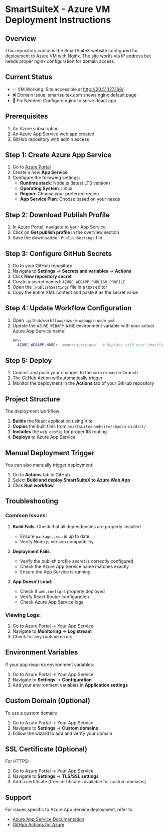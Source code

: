 # SmartSuiteX - Azure VM Deployment Instructions

## Overview
This repository contains the SmartSuiteX website configured for deployment to Azure VM with Nginx. The site works via IP address but needs proper nginx configuration for domain access.

## Current Status
- ✅ VM Working: Site accessible at http://20.51.127.168/
- ❌ Domain Issue: smartsuitex.com shows nginx default page  
- 🔧 Fix Needed: Configure nginx to serve React app

## Prerequisites
1. An Azure subscription
2. An Azure App Service web app created
3. GitHub repository with admin access

## Step 1: Create Azure App Service

1. Go to [Azure Portal](https://portal.azure.com)
2. Create a new **App Service**
3. Configure the following settings:
   - **Runtime stack**: Node.js (latest LTS version)
   - **Operating System**: Linux
   - **Region**: Choose your preferred region
   - **App Service Plan**: Choose based on your needs

## Step 2: Download Publish Profile

1. In Azure Portal, navigate to your App Service
2. Click on **Get publish profile** in the overview section
3. Save the downloaded `.PublishSettings` file

## Step 3: Configure GitHub Secrets

1. Go to your GitHub repository
2. Navigate to **Settings** → **Secrets and variables** → **Actions**
3. Click **New repository secret**
4. Create a secret named: `AZURE_WEBAPP_PUBLISH_PROFILE`
5. Open the `.PublishSettings` file in a text editor
6. Copy the entire XML content and paste it as the secret value

## Step 4: Update Workflow Configuration

1. Open `.github/workflows/azure-webapps-node.yml`
2. Update the `AZURE_WEBAPP_NAME` environment variable with your actual Azure App Service name:
   ```yaml
   env:
     AZURE_WEBAPP_NAME: 'smartsuitex-app'  # Replace with your SmartSuiteX app name
   ```

## Step 5: Deploy

1. Commit and push your changes to the `main` or `master` branch
2. The GitHub Action will automatically trigger
3. Monitor the deployment in the **Actions** tab of your GitHub repository

## Project Structure

The deployment workflow:
1. **Builds** the React application using Vite
2. **Copies** the built files from `smartsuitex-website/shadcn-ui/dist/`
3. **Includes** the `web.config` for proper IIS routing
4. **Deploys** to Azure App Service

## Manual Deployment Trigger

You can also manually trigger deployment:
1. Go to **Actions** tab in GitHub
2. Select **Build and deploy SmartSuiteX to Azure Web App**
3. Click **Run workflow**

## Troubleshooting

### Common Issues:

1. **Build Fails**: Check that all dependencies are properly installed
   - Ensure `package.json` is up to date
   - Verify Node.js version compatibility

2. **Deployment Fails**: 
   - Verify the publish profile secret is correctly configured
   - Check the Azure App Service name matches exactly
   - Ensure the App Service is running

3. **App Doesn't Load**:
   - Check if `web.config` is properly deployed
   - Verify React Router configuration
   - Check Azure App Service logs

### Viewing Logs:

1. Go to Azure Portal → Your App Service
2. Navigate to **Monitoring** → **Log stream**
3. Check for any runtime errors

## Environment Variables

If your app requires environment variables:
1. Go to Azure Portal → Your App Service
2. Navigate to **Settings** → **Configuration**
3. Add your environment variables in **Application settings**

## Custom Domain (Optional)

To use a custom domain:
1. Go to Azure Portal → Your App Service
2. Navigate to **Settings** → **Custom domains**
3. Follow the wizard to add and verify your domain

## SSL Certificate (Optional)

For HTTPS:
1. Go to Azure Portal → Your App Service
2. Navigate to **Settings** → **TLS/SSL settings**
3. Add a certificate (free certificates available for custom domains)

## Support

For issues specific to Azure App Service deployment, refer to:
- [Azure App Service Documentation](https://docs.microsoft.com/en-us/azure/app-service/)
- [GitHub Actions for Azure](https://github.com/Azure/actions)